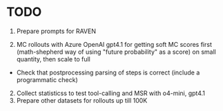 # TODO
1. Prepare prompts for RAVEN

1. MC rollouts with Azure OpenAI gpt4.1 for getting soft MC scores first (math-shepherd way of using "future probability" as a score) on small quantity, then scale to full
- Check that postprocessing parsing of steps is correct (include a programmatic check)
2. Collect statisticss to test tool-calling and MSR with o4-mini, gpt4.1
3. Prepare other datasets for rollouts up till 100K